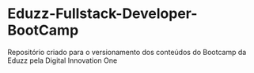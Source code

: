 # Eduzz-Fullstack-Developer-BootCamp
Repositório criado para o versionamento dos conteúdos do Bootcamp da Eduzz pela Digital Innovation One
